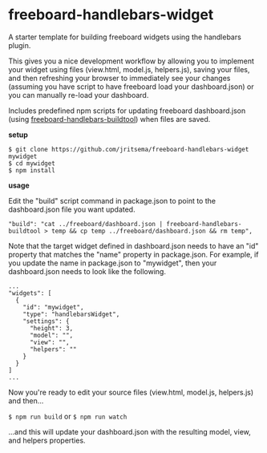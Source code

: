 freeboard-handlebars-widget
============================

A starter template for building freeboard widgets using the handlebars plugin.

This gives you a nice development workflow by allowing you to implement your widget using files (view.html, model.js, helpers.js), saving your files, and then refreshing your browser to immediately see your changes (assuming you have script to have freeboard load your dashboard.json) or you can manually re-load your dashboard.

Includes predefined npm scripts for updating freeboard dashboard.json (using [freeboard-handlebars-buildtool](https://github.com/jritsema/freeboard-handlebars-buildtool)) when files are saved.

**setup**

```
$ git clone https://github.com/jritsema/freeboard-handlebars-widget mywidget
$ cd mywidget
$ npm install
```

**usage**

Edit the "build" script command in package.json to point to the dashboard.json file you want updated.  

```
"build": "cat ../freeboard/dashboard.json | freeboard-handlebars-buildtool > temp && cp temp ../freeboard/dashboard.json && rm temp",
```

Note that the target widget defined in dashboard.json needs to have an "id" property that matches the "name" property in package.json.  For example, if you update the name in package.json to "mywidget", then your dashboard.json needs to look like the following.

```
...
"widgets": [
  {
    "id": "mywidget",
    "type": "handlebarsWidget",
    "settings": {
      "height": 3,
      "model": "",
      "view": "",
      "helpers": ""
    }
  }
]
...
```

Now you're ready to edit your source files (view.html, model.js, helpers.js) and then...

`$ npm run build` or `$ npm run watch`

...and this will update your dashboard.json with the resulting model, view, and helpers properties.

